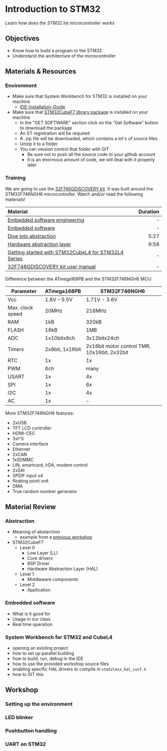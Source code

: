 # Introduction to STM32
*Learn how does the STM32 Iot microcontroller works*

## Objectives
- Know how to build a program to the STM32
- Understand the architecture of the microcontroller

## Materials & Resources
### Environment
  - Make sure that System Workbench for STM32 is installed on your machine
    - [IDE-Installation-Guide](https://github.com/greenfox-academy/totoro-syllabus/blob/master/IDE-Installation-Guide.md)
  - Make sure that [STM32CubeF7 library package](https://my.st.com/content/my_st_com/en/products/embedded-software/mcus-embedded-software/stm32-embedded-software/stm32cube-embedded-software/stm32cubef7.license%3d1497432583192.html) is installed on your machine
      - In the "GET SOFTWARE" section click on the "Get Software" button to download the package
      - An ST registration will be required
      - A .zip file will be downloaded, which contains a lot's of source files
      - Unzip it to a folder
      - You can version control that folder with GIT
          - Be sure not to push all the source code to your github account
          - It is an enormous amount of code, we will deal with it properly later

### Training
We are going to use the [32F746GDISCOVERY    kit](http://www.st.com/en/evaluation-tools/32f746gdiscovery.html). It was built
around the STM32F746NGH6 microcontroller. Watch and/or read the following materials!

| Material | Duration |
|:---------|-----:|
|[Embedded software engineering](https://www.linkedin.com/pulse/5-differences-between-embedded-maharajan)|-|
| [Embedded software](http://internetofthingsagenda.techtarget.com/definition/embedded-software)|-|
| [Dive into abstraction](https://www.youtube.com/watch?v=X8QSymRlEEY)| 5:27 |
| [Hardware abstraction layer](https://www.youtube.com/watch?v=Va8c9g3NclA)| 9:58 |
| [Getting started with STM32CubeL4 for STM32L4 Series](https://my.st.com/content/ccc/resource/technical/document/user_manual/74/09/3d/80/f9/39/4c/c7/DM00157440.pdf/files/DM00157440.pdf/jcr:content/translations/en.DM00157440.pdf)|-|
|[32F746GDISCOVERY kit user manual](http://www.st.com/content/ccc/resource/technical/document/user_manual/f0/14/c1/b9/95/6d/40/4d/DM00190424.pdf/files/DM00190424.pdf/jcr:content/translations/en.DM00190424.pdf)|-|

Difference between the ATmega168PB and the STM32F746NGH6 MCU:

| Parameter | ATmega168PB | STM32F746NGH6 |
|-----------|-------------|---------------|
| Vcc | 1.8V – 5.5V | 1.71V - 3.6V |
| Max. clock speed | 20MHz | 216MHz |
| RAM | 1kB | 320kB |
| FLASH | 16kB | 1MB |
| ADC | 1x10bitx8ch | 3x12bitx24ch |
| Timers | 2x8bit, 1x16bit| 2x16bit motor control TMR, 10x16bit, 2x32bit |
| RTC | 1x | 1x |
| PWM | 6ch | many |
| USART | 1x | 4x|
| SPI | 1x | 6x |
| I2C | 1x | 4x |
| AC | 1x | - |

More STM32F746NGH6 features:
- 2xUSB
- TFT LCD controller
- HDMI-CEC
- 3xI^S
- Camera interface
- Ethernet
- 2xCAN
- 1xSDMMC
- LIN, smartcard, IrDA, modem control
- 2xSAI
- SPDIF input x4
- floating point unit
- DMA
- True random number generator

## Material Review
### Abstraction
- Meaning of abstarction
    - example from a [previous workshop](#)
- STM32CubeF7
    - Level 0
        - Low Layer (LL)
        - Core drivers
        - BSP Driver
        - Hardware Abstraction Layer (HAL)
    - Level 1
        - Middleware components
    - Level 2
        - Application

### Embedded software
- What is it good for
- Usage in our class
- Real time operation

### System Workbench for STM32 and CubeL4
- opening an existing project
- how to set up parallel building
- how to build, run, debug in the IDE
- how to use the provided workshop source files
- enabling specific HAL drivers to compile in ```stm32l4xx_hal_conf.h```
- how to GIT this

## Workshop
### Setting up the environment
### LED blinker
### Pushbutton handling
### UART on STM32
